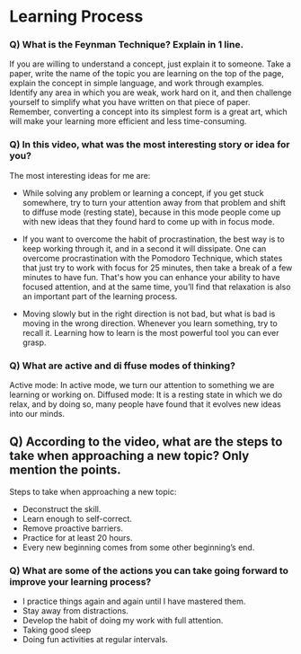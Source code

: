 # Learning Process


### Q) What is the Feynman Technique? Explain in 1 line.
If you are willing to understand a concept, just explain it to someone. Take a paper, write the name of the topic you are learning on the top of the page, explain the concept in simple language, and work through examples. Identify any area in which you are weak, work hard on it, and then challenge yourself to simplify what you have written on that piece of paper. Remember, converting a concept into its simplest form is a great art, which will make your learning more efficient and less time-consuming.


### Q) In this video, what was the most interesting story or idea for you?
The most interesting ideas for me are:
- While solving any problem or learning a concept, if you get stuck somewhere, try to turn your attention away from that problem and shift to diffuse mode (resting state), because in this mode people come up with new ideas that they found hard to come up with in focus mode.

- If you want to overcome the habit of procrastination, the best way is to keep working through it, and in a second it will dissipate. One can overcome procrastination with the Pomodoro Technique, which states that just try to work with focus for 25 minutes, then take a break of a few minutes to have fun. That's how you can enhance your ability to have focused attention, and at the same time, you’ll find that relaxation is also an important part of the learning process.

- Moving slowly but in the right direction is not bad, but what is bad is moving in the wrong direction. Whenever you learn something, try to recall it. Learning how to learn is the most powerful tool you can ever grasp.


### Q) What are active and di   ffuse modes of thinking?
Active mode: In active mode, we turn our attention to something we are learning or working on.
Diffused mode: It is a resting state in which we do relax, and by doing so, many people have found that it evolves new ideas into our minds.


## Q) According to the video, what are the steps to take when approaching a new topic? Only mention the points.
Steps to take when approaching a new topic:
- Deconstruct the skill.
- Learn enough to self-correct.
- Remove proactive barriers.
- Practice for at least 20 hours.
- Every new beginning comes from some other beginning’s end.


### Q) What are some of the actions you can take going forward to improve your learning process?
- I practice things again and again until I have mastered them.
- Stay away from distractions.
- Develop the habit of doing my work with full attention.
- Taking good sleep
- Doing fun activities at regular intervals.
